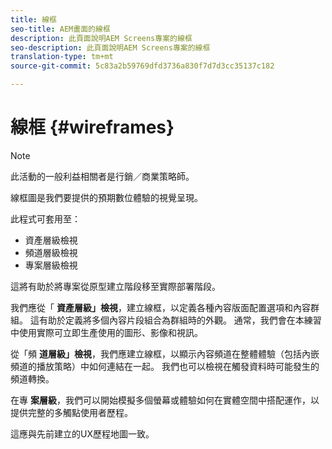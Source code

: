 ```yaml
---
title: 線框
seo-title: AEM畫面的線框
description: 此頁面說明AEM Screens專案的線框
seo-description: 此頁面說明AEM Screens專案的線框
translation-type: tm+mt
source-git-commit: 5c83a2b59769dfd3736a830f7d7d3cc35137c182

---
```



# 線框 {#wireframes}

>[!NOTE]
>
>此活動的一般利益相關者是行銷／商業策略師。

線框圖是我們要提供的預期數位體驗的視覺呈現。

此程式可套用至：

* 資產層級檢視
* 頻道層級檢視
* 專案層級檢視

這將有助於將專案從原型建立階段移至實際部署階段。

我們應從「 **資產層級」檢視**，建立線框，以定義各種內容版面配置選項和內容群組。 這有助於定義將多個內容片段組合為群組時的外觀。
通常，我們會在本練習中使用實際可立即生產使用的圖形、影像和視訊。

從「頻 **道層級」檢視**，我們應建立線框，以顯示內容頻道在整體體驗（包括內嵌頻道的播放策略）中如何連結在一起。 我們也可以檢視在觸發資料時可能發生的頻道轉換。

在專 **案層級**，我們可以開始模擬多個螢幕或體驗如何在實體空間中搭配運作，以提供完整的多觸點使用者歷程。

這應與先前建立的UX歷程地圖一致。

